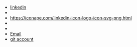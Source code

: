 - [linkedin](https://www.linkedin.com/in/ragibeshay?lipi=urn%3Ali%3Apage%3Ad_flagship3_profile_view_base_contact_details%3Bb7uv1rHRQg67VSrrkfDLTA%3D%3D) 
- <br> 
- https://iconape.com/linkedin-icon-logo-icon-svg-png.html
- <br>
- 
- [Email](ragi.beshay@gmail.com)
- [git account](https://github.com/ragibeshay)


